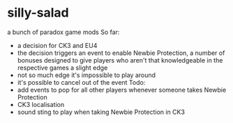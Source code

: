 # silly-salad
a bunch of paradox game mods
So far:
- a decision for CK3 and EU4
- the decision triggers an event to enable Newbie Protection, a number of bonuses designed to give players who aren't that knowledgeable in the respective games a slight edge
- not so much edge it's impossible to play around
- it's possible to cancel out of the event
Todo:
- add events to pop for all other players whenever someone takes Newbie Protection
- CK3 localisation
- sound sting to play when taking Newbie Protection in CK3
